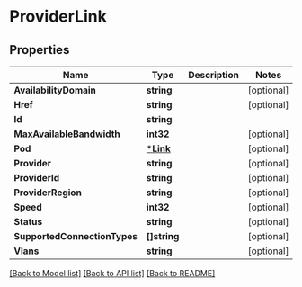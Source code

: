 # ProviderLink

## Properties
Name | Type | Description | Notes
------------ | ------------- | ------------- | -------------
**AvailabilityDomain** | **string** |  | [optional] 
**Href** | **string** |  | [optional] 
**Id** | **string** |  | 
**MaxAvailableBandwidth** | **int32** |  | [optional] 
**Pod** | [***Link**](Link.md) |  | [optional] 
**Provider** | **string** |  | [optional] 
**ProviderId** | **string** |  | [optional] 
**ProviderRegion** | **string** |  | [optional] 
**Speed** | **int32** |  | [optional] 
**Status** | **string** |  | [optional] 
**SupportedConnectionTypes** | **[]string** |  | [optional] 
**Vlans** | **string** |  | [optional] 

[[Back to Model list]](../README.md#documentation-for-models) [[Back to API list]](../README.md#documentation-for-api-endpoints) [[Back to README]](../README.md)


